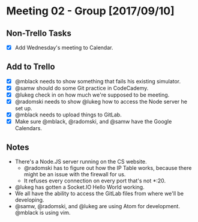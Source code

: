 # Meeting 02 - Group [2017/09/10]
## Non-Trello Tasks
* [x] Add Wednesday's meeting to Calendar.

## Add to Trello
* [x] @mblack needs to show something that fails his existing simulator.
* [x] @samw should do some Git practice in CodeCademy.
* [x] @lukeg check in on how much we're supposed to be meeting.
* [x] @radomski needs to show @lukeg how to access the Node server he set up.
* [x] @mblack needs to upload things to GitLab.
* [x] Make sure @mblack, @radomski, and @samw have the Google Calendars.  

## Notes
* There's a Node.JS server running on the CS website.
  * @radomski has to figure out how the IP Table works, because there might be an issue with the firewall for us.
  * It refuses every connection on every port that's not \*:20.
* @lukeg has gotten a Socket.IO Hello World working.
* We all have the ability to access the GitLab files from where we'll be developing.
* @samw, @radomski, and @lukeg are using Atom for development. @mblack is using vim.
